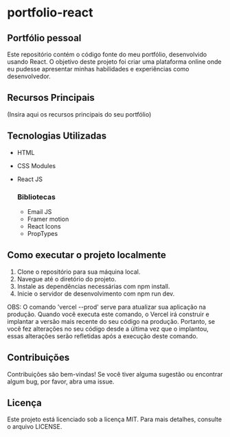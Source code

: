 # portfolio-react

## Portfólio pessoal

Este repositório contém o código fonte do meu portfólio, desenvolvido usando React. O objetivo deste projeto foi criar uma plataforma online onde eu pudesse apresentar minhas habilidades e experiências como desenvolvedor.

## Recursos Principais
(Insira aqui os recursos principais do seu portfólio)

## Tecnologias Utilizadas
- HTML
- CSS Modules
- React JS

  ### Bibliotecas
  - Email JS
  - Framer motion
  - React Icons
  - PropTypes
  
## Como executar o projeto localmente

1. Clone o repositório para sua máquina local.
2. Navegue até o diretório do projeto.
3. Instale as dependências necessárias com npm install.
4. Inicie o servidor de desenvolvimento com npm run dev.

OBS: O comando 'vercel --prod' serve para atualizar sua aplicação na produção. Quando você executa este comando, o Vercel irá construir e implantar a versão mais recente do seu código na produção. Portanto, se você fez alterações no seu código desde a última vez que o implantou, essas alterações serão refletidas após a execução deste comando.

## Contribuições
Contribuições são bem-vindas! Se você tiver alguma sugestão ou encontrar algum bug, por favor, abra uma issue.

## Licença
Este projeto está licenciado sob a licença MIT. Para mais detalhes, consulte o arquivo LICENSE.

